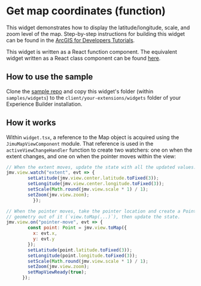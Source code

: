 # Get map coordinates (function)

This widget demonstrates how to display the latitude/longitude, scale, and zoom level of the map. Step-by-step instructions for building this widget can be found in the [ArcGIS for Developers Tutorials](https://developers.arcgis.com/labs/experiencebuilder/get-map-coordinates/).

This widget is written as a React function component. The equivalent widget written as a React class component can be found [here](../get-map-coordinates-class/).

## How to use the sample

Clone the [sample repo](https://github.com/esri/arcgis-experience-builder-sdk-resources) and copy this widget's folder (within `samples/widgets`) to the `client/your-extensions/widgets` folder of your Experience Builder installation.

## How it works

Within `widget.tsx`, a reference to the Map object is acquired using the `JimuMapViewComponent` module. That reference is used in the `activeViewChangeHandler` function to create two watchers: one on when the extent changes, and one on when the pointer moves within the view:

```js
// When the extent moves, update the state with all the updated values.
jmv.view.watch("extent", evt => {
        setLatitude(jmv.view.center.latitude.toFixed(3));
        setLongitude(jmv.view.center.longitude.toFixed(3));
        setScale(Math.round(jmv.view.scale * 1) / 1);
        setZoom(jmv.view.zoom);
          });

// When the pointer moves, take the pointer location and create a Point
// geometry out of it (`view.toMap(...)`), then update the state.
jmv.view.on("pointer-move", evt => {
        const point: Point = jmv.view.toMap({
          x: evt.x,
          y: evt.y
        });
        setLatitude(point.latitude.toFixed(3));
        setLongitude(point.longitude.toFixed(3));
        setScale(Math.round(jmv.view.scale * 1) / 1);
        setZoom(jmv.view.zoom);
        setMapViewReady(true);
      });
```
